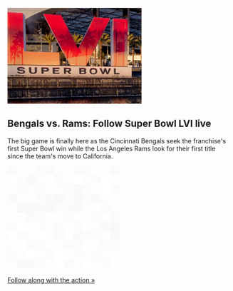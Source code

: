 
![Bengals vs. Rams: Follow Super Bowl LVI live](./20220213235848.png)
## Bengals vs. Rams: Follow Super Bowl LVI live

The big game is finally here as the Cincinnati Bengals seek the franchise's first Super Bowl win while the Los Angeles Rams look for their first title since the team's move to California.

![pic](../square_bg.png)

[Follow along with the action »](https://www.yahoo.com/sports/super-bowl-56-live-blog-follow-rams-bengals-on-yahoo-sports-222107356.html)
